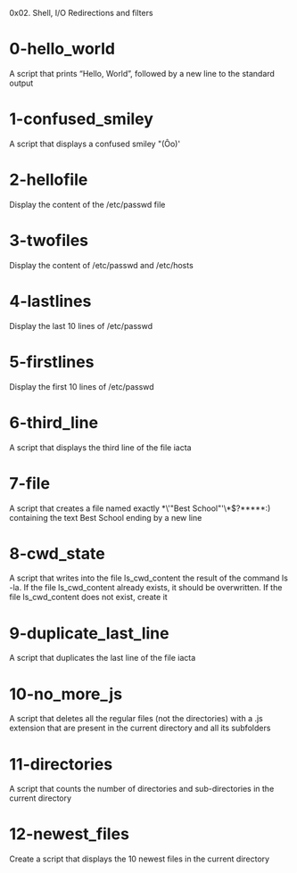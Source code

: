 0x02. Shell, I/O Redirections and filters

# 0-hello_world
A script that prints “Hello, World”, followed by a new line to the standard output

# 1-confused_smiley
A script that displays a confused smiley "(Ôo)'

# 2-hellofile
Display the content of the /etc/passwd file

# 3-twofiles
Display the content of /etc/passwd and /etc/hosts

# 4-lastlines
Display the last 10 lines of /etc/passwd

# 5-firstlines
Display the first 10 lines of /etc/passwd

# 6-third_line
A script that displays the third line of the file iacta

# 7-file
A script that creates a file named exactly \*\\'"Best School"\'\\*$\?\*\*\*\*\*:) containing the text Best School ending by a new line

# 8-cwd_state
A script that writes into the file ls_cwd_content the result of the command ls -la. If the file ls_cwd_content already exists, it should be overwritten. If the file ls_cwd_content does not exist, create it

# 9-duplicate_last_line
A script that duplicates the last line of the file iacta

# 10-no_more_js
A script that deletes all the regular files (not the directories) with a .js extension that are present in the current directory and all its subfolders

# 11-directories
A script that counts the number of directories and sub-directories in the current directory

# 12-newest_files
Create a script that displays the 10 newest files in the current directory
